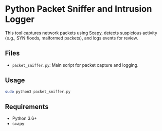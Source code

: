 # Python Packet Sniffer and Intrusion Logger

This tool captures network packets using Scapy, detects suspicious activity (e.g., SYN floods, malformed packets), and logs events for review.

## Files

- `packet_sniffer.py`: Main script for packet capture and logging.

## Usage

```bash
sudo python3 packet_sniffer.py
```

## Requirements

- Python 3.6+
- scapy

